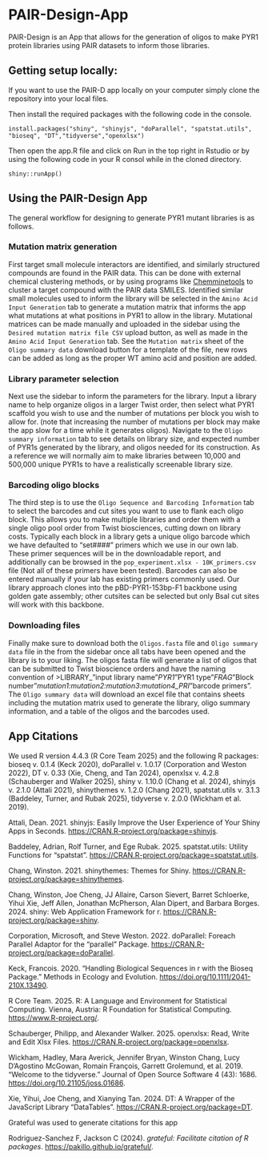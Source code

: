 # PAIR-Design-App

PAIR-Design is an App that allows for the generation of oligos to make PYR1 protein libraries using PAIR datasets to inform those libraries. 

## Getting setup locally:

If you want to use the PAIR-D app locally on your computer simply clone the repository into your local files.

Then install the required packages with the following code in the console.

```{install packages}
install.packages("shiny", "shinyjs", "doParallel", "spatstat.utils", "bioseq", "DT","tidyverse","openxlsx")
```

Then open the app.R file and click on Run in the top right in Rstudio or by using the following code in your R consol while in the cloned directory.

```{Run app}
shiny::runApp()
```

## Using the PAIR-Design App

The general workflow for designing to generate PYR1 mutant libraries is as follows. 

### Mutation matrix generation

  First target small molecule interactors are identified, and similarly structured compounds are found in the PAIR data. This can be done with external chemical clustering methods, or by using programs like [Chemminetools](https://chemminetools.ucr.edu/) to cluster a target compound with the PAIR data SMILES. Identified similar small molecules used to inform the library will be selected in the `Amino Acid Input Generation` tab to generate a mutation matrix that informs the app what mutations at what positions in PYR1 to allow in the library. Mutational matrices can be made manually and uploaded in the sidebar using the `Desired mutation matrix file CSV` upload button, as well as made in the `Amino Acid Input Generation` tab. See the `Mutation matrix` sheet of the `Oligo summary data` download button for a template of the file, new rows can be added as long as the proper WT amino acid and position are added. 

### Library parameter selection

  Next use the sidebar to inform the parameters for the library. Input a library name to help organize oligos in a larger Twist order, then select what PYR1 scaffold you wish to use and the number of mutations per block you wish to allow for. (note that increasing the number of mutations per block may make the app slow for a time while it generates oligos). Navigate to the `Oligo summary information` tab to see details on library size, and expected number of PYR1s generated by the library, and oligos needed for its construction. As a reference we will normally aim to make libraries between 10,000 and 500,000 unique PYR1s to have a realistically screenable library size. 

### Barcoding oligo blocks

  The third step is to use the `Oligo Sequence and Barcoding Information` tab to select the barcodes and cut sites you want to use to flank each oligo block. This allows you to make multiple libraries and order them with a single oligo pool order from Twist biosciences, cutting down on library costs. Typically each block in a library gets a unique oligo barcode which we have defaulted to “set####” primers which we use in our own lab. These primer sequences will be in the downloadable report, and additionally can be browsed in the `pop_experiment.xlsx - 10K_primers.csv` file (Not all of these primers have been tested). Barcodes can also be entered manually if your lab has existing primers commonly used. Our library approach clones into the pBD-PYR1-153bp-F1 backbone using golden gate assembly; other cutsites can be selected but only BsaI cut sites will work with this backbone.  

### Downloading files 

  Finally make sure to download both the `Oligos.fasta` file and `Oligo summary data` file in the from the sidebar once all tabs have been opened and the library is to your liking. The oligos fasta file will generate a list of oligos that can be submitted to Twist bioscience orders and have the naming convention of >LIBRARY_”input library name”_PYR1_”PYR1 type”_FRAG_”Block number”_mutation1:mutation2:mutation3:mutation4_PRI_”barcode primers”. The `Oligo summary data` will download an excel file that contains sheets including the mutation matrix used to generate the library, oligo summary information, and a table of the oligos and the barcodes used. 


## App Citations 


We used R version 4.4.3 (R Core Team 2025) and the following R packages: bioseq v. 0.1.4 (Keck 2020), doParallel v. 1.0.17 (Corporation and Weston 2022), DT v. 0.33 (Xie, Cheng, and Tan 2024), openxlsx v. 4.2.8 (Schauberger and Walker 2025), shiny v. 1.10.0 (Chang et al. 2024), shinyjs v. 2.1.0 (Attali 2021), shinythemes v. 1.2.0 (Chang 2021), spatstat.utils v. 3.1.3 (Baddeley, Turner, and Rubak 2025), tidyverse v. 2.0.0 (Wickham et al. 2019).

Attali, Dean. 2021. shinyjs: Easily Improve the User Experience of Your Shiny Apps in Seconds. https://CRAN.R-project.org/package=shinyjs.

Baddeley, Adrian, Rolf Turner, and Ege Rubak. 2025. spatstat.utils: Utility Functions for “spatstat”. https://CRAN.R-project.org/package=spatstat.utils.

Chang, Winston. 2021. shinythemes: Themes for Shiny. https://CRAN.R-project.org/package=shinythemes.

Chang, Winston, Joe Cheng, JJ Allaire, Carson Sievert, Barret Schloerke, Yihui Xie, Jeff Allen, Jonathan McPherson, Alan Dipert, and Barbara Borges. 2024. shiny: Web Application Framework for r. https://CRAN.R-project.org/package=shiny.

Corporation, Microsoft, and Steve Weston. 2022. doParallel: Foreach Parallel Adaptor for the “parallel” Package. https://CRAN.R-project.org/package=doParallel.

Keck, Francois. 2020. “Handling Biological Sequences in r with the Bioseq Package.” Methods in Ecology and Evolution. https://doi.org/10.1111/2041-210X.13490.

R Core Team. 2025. R: A Language and Environment for Statistical Computing. Vienna, Austria: R Foundation for Statistical Computing. https://www.R-project.org/.

Schauberger, Philipp, and Alexander Walker. 2025. openxlsx: Read, Write and Edit Xlsx Files. https://CRAN.R-project.org/package=openxlsx.

Wickham, Hadley, Mara Averick, Jennifer Bryan, Winston Chang, Lucy D’Agostino McGowan, Romain François, Garrett Grolemund, et al. 2019. “Welcome to the tidyverse.” Journal of Open Source Software 4 (43): 1686. https://doi.org/10.21105/joss.01686.

Xie, Yihui, Joe Cheng, and Xianying Tan. 2024. DT: A Wrapper of the JavaScript Library “DataTables”. https://CRAN.R-project.org/package=DT.


Grateful was used to generate citations for this app

Rodriguez-Sanchez F, Jackson C (2024). _grateful: Facilitate citation of R packages_.
  <https://pakillo.github.io/grateful/>.




